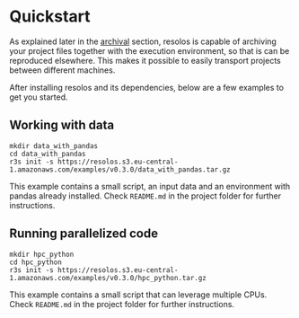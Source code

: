 # Quickstart

As explained later in the [archival](archive.md) section, resolos is capable of archiving your project files together
with the execution environment, so that is can be reproduced elsewhere. This makes it possible to easily
transport projects between different machines.

After installing resolos and its dependencies, below are a few examples to get you started.

## Working with data

```
mkdir data_with_pandas
cd data_with_pandas
r3s init -s https://resolos.s3.eu-central-1.amazonaws.com/examples/v0.3.0/data_with_pandas.tar.gz
```

This example contains a small script, an input data and an environment with pandas already installed.
Check `README.md` in the project folder for further instructions.


## Running parallelized code

```
mkdir hpc_python
cd hpc_python
r3s init -s https://resolos.s3.eu-central-1.amazonaws.com/examples/v0.3.0/hpc_python.tar.gz
```

This example contains a small script that can leverage multiple CPUs.
Check `README.md` in the project folder for further instructions.
